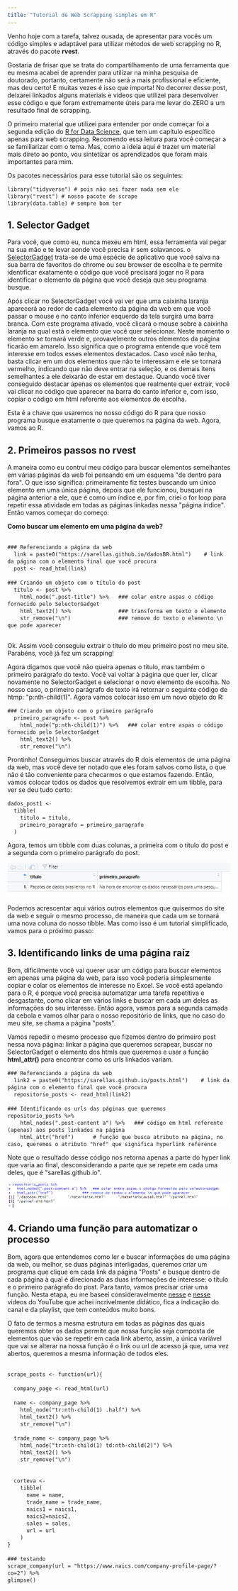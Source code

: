 ```yaml
---
title: "Tutorial de Web Scrapping simples em R"
---
```


Venho hoje com a tarefa, talvez ousada, de apresentar para vocês um código simples e adaptável para utilizar métodos de web scrapping no R, através do pacote **rvest**.

Gostaria de frisar que se trata do compartilhamento de uma ferramenta que eu mesma acabei de aprender para utilizar na minha pesquisa de doutorado, portanto, certamente não será a mais profissional e eficiente, mas deu certo! E muitas vezes é isso que importa! 
No decorrer desse post, deixarei linkados alguns materiais e vídeos que utilizei para desenvolver esse código e que foram extremamente úteis para me levar do ZERO a um resultado final de scrapping.

O primeiro material que utilizei para entender por onde começar foi a segunda edição do [R for Data Science](https://r4ds.hadley.nz/webscraping), que tem um capítulo específico apenas para web scrapping. Recomendo essa leitura para você começar a se familiarizar com o tema. Mas, como a ideia aqui é trazer um material mais direto ao ponto, vou sintetizar os aprendizados que foram mais importantes para mim. 

Os pacotes necessários para esse tutorial são os seguintes:

```{r}
library("tidyverse") # pois não sei fazer nada sem ele
library("rvest") # nosso pacote de scrape
library(data.table) # sempre bom ter
```

## 1. Selector Gadget

Para você, que como eu, nunca mexeu em html, essa ferramenta vai pegar na sua mão e te levar aonde você precisa ir sem solavancos. o [SelectorGadget](https://rvest.tidyverse.org/articles/selectorgadget.html) trata-se de uma espécie de aplicativo que você salva na sua barra de favoritos do chrome ou seu browser de escolha e te permite identificar exatamente o código que você precisará jogar no R para identificar o elemento da página que você deseja que seu programa busque. 

Após clicar no SelectorGadget você vai ver que uma caixinha laranja aparecerá ao redor de cada elemento da página da web em que você passar o mouse e no canto inferior esquerdo da tela surgirá uma barra branca. Com este programa ativado, você clicará o mouse sobre a caixinha laranja na qual está o elemento que você quer selecionar. Neste momento o elemento se tornará verde e, provavelmente outros elementos da página ficarão em amarelo. Isso significa que o programa entende que você tem interesse em todos esses elementos destacados. Caso você não tenha, basta clicar em um dos elementos que não te interessam e ele se tornará vermelho, indicando que não deve entrar na seleção, e os demais itens semelhantes a ele deixarão de estar em destaque. Quando você tiver conseguido destacar apenas os elementos que realmente quer extrair, você vai clicar no código que aparecer na barra do canto inferior e, com isso, copiar o código em html referente aos elementos de escolha. 

Esta é a chave que usaremos no nosso código do R para que nosso programa busque exatamente o que queremos na página da web. Agora, vamos ao R.

## 2. Primeiros passos no rvest

A maneira como eu contruí meu código para buscar elementos semelhantes em várias páginas da web foi pensando em um esquema "de dentro para fora". O que isso significa: primeiramente fiz testes buscando um único elemento em uma única página, depois que ele funcionou, busquei na página anterior a ele, que é como um índice e, por fim, criei o for loop para repetir essa atividade em todas as páginas linkadas nessa "página índice". Então vamos começar do começo:

**Como buscar um elemento em uma página da web?**

```

### Referenciando a página da web
  link = paste0("https://sarellas.github.io/dadosBR.html")    # link da página com o elemento final que você procura
  post <- read_html(link)

### Criando um objeto com o título do post
  titulo <- post %>% 
    html_node(".post-title") %>%   ### colar entre aspas o código fornecido pelo SelectorGadget
    html_text2() %>%               ### transforma em texto o elemento
    str_remove("\n")               ### remove do texto o elemento \n que pode aparecer
  
```

Ok. Assim você conseguiu extrair o título do meu primeiro post no meu site. Parabéns, você já fez um scrapping! 

Agora digamos que você não queira apenas o título, mas também o primeiro parágrafo do texto. Você vai voltar à página que quer ler, clicar novamente no SelectorGadget e selecionar o novo elemento de escolha. No nosso caso, o primeiro parágrafo de texto irá retornar o seguinte código de htmp: "p:nth-child(1)". Agora vamos colocar isso em um novo objeto do R:

```
### Criando um objeto com o primeiro parágrafo 
  primeiro_paragrafo <- post %>% 
    html_node("p:nth-child(1)") %>%   ### colar entre aspas o código fornecido pelo SelectorGadget
    html_text2() %>%               
    str_remove("\n")               
```

Prontinho! Conseguimos buscar através do R dois elementos de uma página da web, mas você deve ter notado que eles foram salvos como lista, o que não é tão conveniente para checarmos o que estamos fazendo. Então, vamos colocar todos os dados que resolvemos extrair em um tibble, para ver se deu tudo certo:

```
dados_post1 <-
  tibble(
    titulo = titulo,
    primeiro_paragrafo = primeiro_paragrafo
  )
```

Agora, temos um tibble com duas colunas, a primeira com o título do post e a segunda com o primeiro parágrafo do post. 

![print_tibble](/assets/post_webscrapping1.png)

Podemos acrescentar aqui vários outros elementos que quisermos do site da web e seguir o mesmo processo, de maneira que cada um se tornará uma nova coluna do nosso tibble. Mas como isso é um tutorial simplificado, vamos para o próximo passo:

## 3. Identificando links de uma página raíz

Bom, dificilmente você vai querer usar um código para buscar elementos em apenas uma página da web, para isso você poderia simplesmente copiar e colar os elementos de interesse no Excel. Se você está apelando para o R, é porque você precisa automatizar uma tarefa repetitiva e desgastante, como clicar em vários links e buscar em cada um deles as informações do seu interesse. Então agora, vamos para a segunda camada da cebola e vamos olhar para o nosso repositório de links, que no caso do meu site, se chama a página "posts".

Vamos repedir o mesmo processo que fizemos dentro do primeiro post nessa nova página: linkar a página que queremos scrapear, buscar no SelectorGadget o elemento dos htmls que queremos e usar a função **html_attr()** para encontrar como os urls linkados variam.

```
### Referenciando a página da web
  link2 = paste0("https://sarellas.github.io/posts.html")    # link da página com o elemento final que você procura
  repositorio_posts <- read_html(link2)

### Identificando os urls das páginas que queremos
repositorio_posts %>% 
    html_nodes(".post-content a") %>%   ### código em html referente (apenas) aos posts linkados na página 
    html_attr("href")      # função que busca atributo na página, no caso, queremos o atributo "href" que significa hyperlink reference        
```

Note que o resultado desse código nos retorna apenas a parte do hyper link que varia ao final, desconsiderando a parte que se repete em cada uma deles, que é "sarellas.github.io".

![print_result](/assets/post_webscrapping2.png)

## 4. Criando uma função para automatizar o processo

Bom, agora que entendemos como ler e buscar informações de uma página da web, ou melhor, se duas páginas interligadas, queremos criar um programa que clique em cada link da página "Posts" e busque dentro de cada página à qual é direcionado as duas informações de interesse: o título e o primeiro parágrafo do post. Para tanto, vamos precisar criar uma função. Nesta etapa, eu me baseei consideravelmente [nesse](https://www.youtube.com/watch?v=6KWlPhPMluE) e [nesse](https://www.youtube.com/watch?v=x3UMny1fQhc&list=PLNUVZZ6hfXX1tyUykCWShOKZdIB0TIhtM&index=43) vídeos do YouTube que achei incrivelmente didático, fica a indicação do canal e da playlist, que tem conteúdos muito bons.

O fato de termos a mesma estrutura em todas as páginas das quais queremos obter os dados permite que nossa função seja composta de elementos que vão se repetir em cada link aberto, assim, a única variável que vai se alterar na nossa função é o link ou url de acesso já que, uma vez abertos, queremos a mesma informação de todos eles.

```

scrape_posts <- function(url){
  
  company_page <- read_html(url)
  
  name <- company_page %>% 
    html_node("tr:nth-child(1) .half") %>% 
    html_text2() %>%
    str_remove("\n")
  
  trade_name <- company_page %>% 
    html_node("tr:nth-child(1) td:nth-child(2)") %>% 
    html_text2() %>%
    str_remove("\n")
  

  corteva <-
    tibble(
      name = name,
      trade_name = trade_name,
      naics1 = naics1,
      naics2=naics2,
      sales = sales,
      url = url
    )
}

### testando
scrape_company(url = "https://www.naics.com/company-profile-page/?co=2") %>%
glimpse()

```








